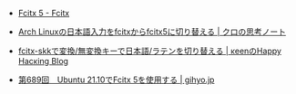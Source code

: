 - [Fcitx 5 - Fcitx](https://fcitx-im.org/wiki/Fcitx_5)

- [Arch Linuxの日本語入力をfcitxからfcitx5に切り替える | クロの思考ノート](http://note.kurodigi.com/archlinux-fcitx5/)
- [fcitx-skkで変換/無変換キーで日本語/ラテンを切り替える | κeenのHappy Hacκing Blog](https://keens.github.io/blog/2022/04/24/fcitx_skkdehenkan_muhenkanki_denihongo_ratenwokirikaeru/)

- [第689回　Ubuntu 21.10でFcitx 5を使用する | gihyo.jp](https://gihyo.jp/admin/serial/01/ubuntu-recipe/0689)
